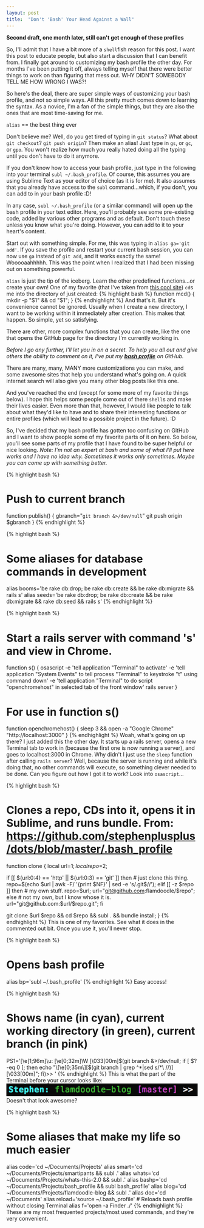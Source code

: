 ```yaml
---
layout: post
title:  "Don't 'Bash' Your Head Against a Wall"
---
```


**Second draft, one month later, still can't get enough of these profiles**

So, I'll admit that I have a bit more of a `shell`fish reason for this post.  I want this post to educate people, but also start a discussion that I can benefit from.  I finally got around to customizing my bash profile the other day.  For months I've been putting it off, always telling myself that there were better things to work on than figuring that mess out.  WHY DIDN'T SOMEBODY TELL ME HOW WRONG I WAS?!

So here's the deal, there are super simple ways of customizing your bash profile, and not so simple ways.  All this pretty much comes down to learning the syntax.  As a novice, I'm a fan of the simple things, but they are also the ones that are most time-saving for me.

`alias` == the best thing ever

Don't believe me?  Well, do you get tired of typing in `git status`?  What about `git checkout`?  `git push origin`?  Then make an alias!  Just type in `gs`, or `gc`, or `gpo`.  You won't realize how much you really hated doing all the typing until you don't have to do it anymore.

If you don't know how to access your bash profile, just type in the following into your terminal `subl ~/.bash_profile`.  Of course, this assumes you are using Sublime Text as your editor of choice (as it is for me).  It also assumes that you already have access to the `subl` command...which, if you don't, you can add to in your bash profile :D!

In any case, `subl ~/.bash_profile` (or a similar command) will open up the bash profile in your text editor.  Here, you'll probably see some pre-existing code, added by various other programs and as default.  Don't touch these unless you know what you're doing.  However, you can add to it to your heart's content.

Start out with something simple.  For me, this was typing in `alias ga='git add'`.  If you save the profile and restart your current bash session, you can now use `ga` instead of `git add`, and it works exactly the same!  Wooooaahhhhh.  This was the point when I realized that I had been missing out on something powerful.

`alias` is just the tip of the iceberg.  Learn the other predefined functions...or create your own!  One of my favorite (that I've taken from [this cool site][alias]) `cd`s me into the directory of just created:
{% highlight bash %}
function mcd() {
  mkdir -p "$1" && cd "$1";
}
{% endhighlight %}
And that's it.  But it's convenience cannot be ignored.  Usually when I create a new directory, I want to be working within it immediately after creation.  This makes that happen.  So simple, yet so satisfying.

There are other, more complex functions that you can create, like the one that opens the GitHub page for the directory I'm currently working in.

*Before I go any further, I'll let you in on a secret.  To help you all out and give others the ability to comment on it, I've put my **[bash profile][profile]** on GitHub.*

There are many, many, MANY more customizations you can make, and some awesome sites that help you understand what's going on.  A quick internet search will also give you many other blog posts like this one.

And you've reached the end (except for some more of my favorite things below).  I hope this helps some people come out of there `shell`s and make their lives easier.  Even more than that, however, I would like people to talk about what they'd like to have and to share their interesting functions or entire profiles (which will lead to a possible project in the future). :D

So, I've decided that my bash profile has gotten too confusing on GitHub and I want to show people some of my favorite parts of it on here.  So below, you'll see some parts of my profile that I have found to be super helpful or nice looking.  *Note: I'm not an expert at bash and some of what I'll put here works and I have no idea why.  Sometimes it works only sometimes.  Maybe you can come up with something better.*


{% highlight bash %}
# Push to current branch
function publish() {
  gbranch="`git branch &>/dev/null`"
  git push origin $gbranch
}
{% endhighlight %}

{% highlight bash %}
# Some aliases for database commands in development
alias booms='be rake db:drop; be rake db:create && be rake db:migrate && rails s'
alias seeds='be rake db:drop; be rake db:create && be rake db:migrate && rake db:seed && rails s'
{% endhighlight %}

{% highlight bash %}
# Start a rails server with command 's' and view in Chrome.
function s() {
  osascript -e 'tell application "Terminal" to activate' -e 'tell application "System Events" to tell process "Terminal" to keystroke "t" using command down' -e 'tell application "Terminal" to do script "openchromehost" in selected tab of the front window'
  rails server
}
# For use in function s()
function openchromehost() {
  sleep 3 && open -a "Google Chrome" "http://localhost:3000"
}
{% endhighlight %}
Woah, what's going on up there?  I just added this the other day.  It starts up a rails server, opens a new Terminal tab to work in (because the first one is now running a server), and goes to localhost:3000 in Chrome.  Why didn't I just use the `sleep` function after calling `rails server`?  Well, because the server is running and while it's doing that, no other commands will execute, so something clever needed to be done.  Can you figure out how I got it to work?  Look into `osascript`...

{% highlight bash %}
# Clones a repo, CDs into it, opens it in Sublime, and runs bundle. From: https://github.com/stephenplusplus/dots/blob/master/.bash_profile
function clone {
  local url=$1;
  local repo=$2;

  if [[ ${url:0:4} == 'http' || ${url:0:3} == 'git' ]]
  then
    # just clone this thing.
    repo=$(echo $url | awk -F/ '{print $NF}' | sed -e 's/.git$//');
  elif [[ -z $repo ]]
  then
    # my own stuff.
    repo=$url;
    url="git@github.com:flamdoodle/$repo";
  else
    # not my own, but I know whose it is.
    url="git@github.com:$url/$repo.git";
  fi

  git clone $url $repo && cd $repo && subl . && bundle install;
}
{% endhighlight %}
This is one of my favorites.  See what it does in the commented out bit.  Once you use it, you'll never stop.

{% highlight bash %}
# Opens bash profile
alias bp='subl ~/.bash_profile'
{% endhighlight %}
Easy access!

{% highlight bash %}
# Shows name (in cyan), current working directory (in green), current branch (in pink)
PS1='\[\e[1;96m\]\u: \[\e[0;32m\]\W \[\033[00m\]$(git branch &>/dev/null; if [ $? -eq 0 ]; then echo "\[\e[0;35m\][$(git branch | grep ^*|sed s/\*\ //)] \[\033[00m\]"; fi)>> '
{% endhighlight %}
This is what the part of the Terminal before your cursor looks like:<br>
<img src="/images/terminal-stuff.png"><br>
Doesn't that look awesome?

{% highlight bash %}
# Some aliases that make my life so much easier
alias code='cd ~/Documents/Projects'
alias smart='cd ~/Documents/Projects/smartipants && subl .'
alias whats='cd ~/Documents/Projects/whats-this-2.0 && subl .'
alias bashp='cd ~/Documents/Projects/bash_profile && subl bash_profile'
alias blog='cd ~/Documents/Projects/flamdoodle-blog && subl .'
alias doc='cd ~/Documents'
alias reload='source ~/.bash_profile' # Reloads bash profile without closing Terminal
alias f='open -a Finder ./'
{% endhighlight %}
These are my most frequented projects/most used commands, and they're very convenient.

[NOTES: Also .gitconfig file.  Other personalization?  More talk on functions, looks like JS?]:blank
[alias]:http://alias.sh/
[profile]:https://github.com/Flamdoodle/bash-profile